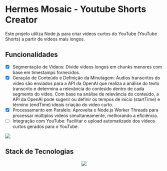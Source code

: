 # Hermes Mosaic - Youtube Shorts Creator
Este projeto utiliza Node.js para criar vídeos curtos do YouTube (YouTube Shorts) a partir de vídeos mais longos.

## Funcionalidades
- [x] Segmentação de Vídeos: Divide vídeos longos em chunks menores com base em timestamps fornecidos.
- [x] Geração de Conteúdo e Definição da Minutagem: Áudios transcritos do vídeo são enviados para a API da OpenAI que realiza a análise do texto transcrito e determina a relevância do conteúdo dentro de cada segmento do vídeo. Com base na análise de relevância do conteúdo, a API da OpenAI pode sugerir ou definir os tempos de início (startTime) e término (endTime) ideais criação do vídeo curto.
- [x] Processamento em Paralelo: Aproveita o Node.js Worker Threads para processar múltiplos vídeos simultaneamente, melhorando a eficiência.
- [ ] Integração com YouTube: Facilitar o upload automatizado dos vídeos curtos gerados para o YouTube.

<img src="https://github.com/guirra-byte/hermes-mosaic/assets/77081114/da1d9e7c-bba8-4f46-b43b-71d22d567e1f"/>

## Stack de Tecnologias
<p align="center">
    <img src="https://www.aikonbox.com.br/icons?i=typescript,nodejs,expressjs&t=70" />
</p>